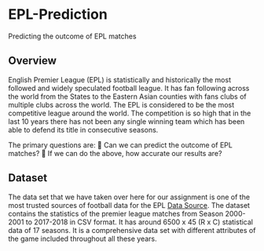 # EPL-Prediction
Predicting the outcome of EPL matches

## Overview
English Premier League (EPL) is statistically and historically the most followed and widely speculated football league. It has fan following across the world from the States to the Eastern Asian counties with fans clubs of multiple clubs across the world. The EPL is considered to be the most competitive league around the world. The competition is so high that in the last 10 years there has not been any single winning team which has been able to defend its title in consecutive seasons.

The primary questions are:
 Can we can predict the outcome of EPL matches?
 If we can do the above, how accurate our results are?

## Dataset
The data set that we have taken over here for our assignment is one of the most trusted sources of football data for the EPL [Data Source](http://www.football-data.co.uk/). The dataset contains the statistics of the premier league matches from Season 2000-2001 to 2017-2018 in CSV format. It has around 6500 x 45 (R x C) statistical data of 17 seasons. It is a comprehensive data set with different attributes of the game included throughout all these years.

